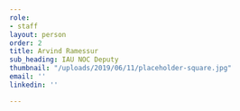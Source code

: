 ```yaml
---
role:
- staff
layout: person
order: 2
title: Arvind Ramessur
sub_heading: IAU NOC Deputy
thumbnail: "/uploads/2019/06/11/placeholder-square.jpg"
email: ''
linkedin: ''

---
```

